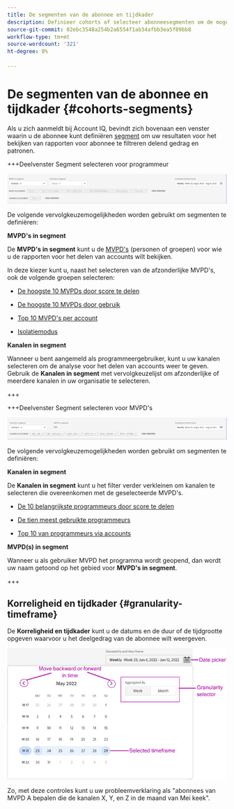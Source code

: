 ```yaml
---
title: De segmenten van de abonnee en tijdkader
description: Definieer cohorts of selecteer abonneesegmenten om de mogelijkheden en patronen van uw kanaalviewers voor het delen van accounts te meten en grafische gereedschappen en rapporten te gebruiken in Account IQ.
source-git-commit: 02ebc3548a254b2a6554f1ab34afbb3ea5f09bb8
workflow-type: tm+mt
source-wordcount: '321'
ht-degree: 0%

---
```



# De segmenten van de abonnee en tijdkader {#cohorts-segments}

Als u zich aanmeldt bij Account IQ, bevindt zich bovenaan een venster waarin u de abonnee kunt definiëren [segment](/help/AccountIQ/product-concepts.md#segment-segmet-def) om uw resultaten voor het bekijken van rapporten voor abonnee te filtreren delend gedrag en patronen.

<!--![](assets/segment-timeframe-panel.png)-->

+++Deelvenster Segment selecteren voor programmeur

![](assets/segment-panel-programmer.png)

<!--![](assets/filter-panel.png)-->

De volgende vervolgkeuzemogelijkheden worden gebruikt om segmenten te definiëren:

**MVPD&#39;s in segment**

De **MVPD&#39;s in segment** kunt u de [MVPD&#39;s](/help/AccountIQ/product-concepts.md#mvpd-def) (personen of groepen) voor wie u de rapporten voor het delen van accounts wilt bekijken.

In deze kiezer kunt u, naast het selecteren van de afzonderlijke MVPD&#39;s, ook de volgende groepen selecteren:

* [De hoogste 10 MVPDs door score te delen](/help/AccountIQ/product-concepts.md#top-mvpds-def)

* [De hoogste 10 MVPDs door gebruik](/help/AccountIQ/product-concepts.md#top-mvpds-def)

* [Top 10 MVPD&#39;s per account](/help/AccountIQ/product-concepts.md#top-mvpds-def)

* [Isolatiemodus](/help/AccountIQ/isolation-mode.md)

**Kanalen in segment**

Wanneer u bent aangemeld als programmeergebruiker, kunt u uw kanalen selecteren om de analyse voor het delen van accounts weer te geven. Gebruik de **Kanalen in segment** met vervolgkeuzelijst om afzonderlijke of meerdere kanalen in uw organisatie te selecteren.

+++

+++Deelvenster Segment selecteren voor MVPD&#39;s

![](assets/segment-panel-mvpd.png)

De volgende vervolgkeuzemogelijkheden worden gebruikt om segmenten te definiëren:

**Kanalen in segment**

De **Kanalen in segment** kunt u het filter verder verkleinen om kanalen te selecteren die overeenkomen met de geselecteerde MVPD&#39;s.

* [De 10 belangrijkste programmeurs door score te delen](/help/AccountIQ/product-concepts.md#top-mvpds-def)

* [De tien meest gebruikte programmeurs](/help/AccountIQ/product-concepts.md#top-mvpds-def)

* [Top 10 van programmeurs via accounts](/help/AccountIQ/product-concepts.md#top-mvpds-def)

**MVPD(s) in segment**

Wanneer u als gebruiker MVPD het programma wordt geopend, dan wordt uw naam getoond op het gebied voor **MVPD&#39;s in segment**.

+++




<!--For example, you can define your segment as the "subscribers of the MVPD A that watched the channels X, Y, and Z".-->



## Korreligheid en tijdkader {#granularity-timeframe}

De **Korreligheid en tijdkader** kunt u de datums en de duur of de tijdgrootte opgeven waarvoor u het deelgedrag van de abonnee wilt weergeven.

![Korreligheid en tijdsduur](assets/granularity-timeframe-weekwise.png)

Zo, met deze controles kunt u uw probleemverklaring als &quot;abonnees van MVPD A bepalen die de kanalen X, Y, en Z in de maand van Mei keek&quot;.

